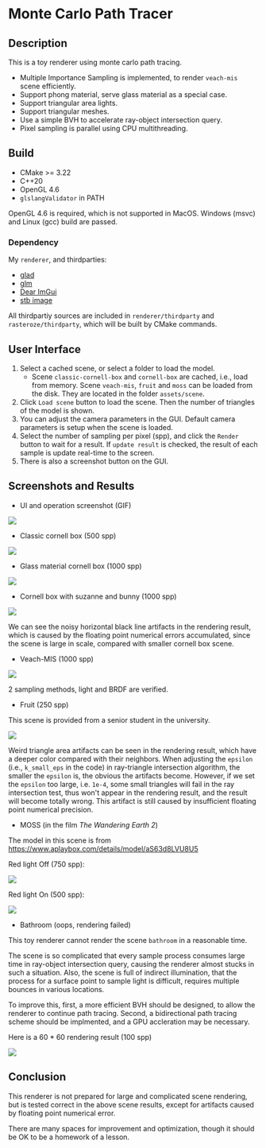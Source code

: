 # Monte Carlo Path Tracer

## Description

This is a toy renderer using monte carlo path tracing.

* Multiple Importance Sampling is implemented, to render `veach-mis` scene efficiently.
* Support phong material, serve glass material as a special case.
* Support triangular area lights.
* Support triangular meshes.
* Use a simple BVH to accelerate ray-object intersection query.
* Pixel sampling is parallel using CPU multithreading.

## Build

* CMake >= 3.22
* C++20
* OpenGL 4.6
* `glslangValidator` in PATH

OpenGL 4.6 is required, which is not supported in MacOS. Windows (msvc) and Linux (gcc) build are passed.

### Dependency

My `renderer`, and thirdparties:

* [glad](https://github.com/Dav1dde/glad)
* [glm](https://github.com/g-truc/glm)
* [Dear ImGui](https://github.com/ocornut/imgui)
* [stb image](https://github.com/nothings/stb)

All thirdpartiy sources are included in `renderer/thirdparty` and  `rasteroze/thirdparty`, which will be built by CMake commands.

## User Interface

1. Select a cached scene, or select a folder to load the model.
   * Scene `classic-cornell-box` and `cornell-box` are cached, i.e., load from memory. Scene `veach-mis`, `fruit` and `moss` can be loaded from the disk. They are located in the folder `assets/scene`.
2. Click `Load scene` button to load the scene. Then the number of triangles of the model is shown.
3. You can adjust the camera parameters in the GUI. Default camera parameters is setup when the scene is loaded.
4. Select the number of sampling per pixel (spp), and click the `Render` button to wait for a result. If `update result` is checked, the result of each sample is update real-time to the screen.
5. There is also a screenshot button on the GUI.

## Screenshots and Results

* UI and operation screenshot (GIF)

![](./pic/gui.gif)

* Classic cornell box (500 spp)

![](./pic/cornell-box-500spp.png)

* Glass material cornell box (1000 spp)

![](./pic/glass_cornell_box_1000spp.png)

* Cornell box with suzanne and bunny (1000 spp)

![](./pic/cornell-box-suzanne-bunny-1000spp.png)

We can see the noisy horizontal black line artifacts in the rendering result, which is caused by the floating point numerical errors accumulated, since the scene is large in scale, compared with smaller cornell box scene.

* Veach-MIS (1000 spp)

![](./pic/veach-mis-1000spp.png)

2 sampling methods, light and BRDF are verified.

* Fruit (250 spp)

This scene is provided from a senior student in the university.

![](./pic/fruit-250spp.png)

Weird triangle area artifacts can be seen in the rendering result, which have a deeper color compared with their neighbors. When adjusting the `epsilon` (i.e., `k_small_eps` in the code) in ray-triangle intersection algorithm, the smaller the `epsilon` is, the obvious the artifacts become. However, if we set the `epsilon` too large, i.e. `1e-4`, some small triangles will fail in the ray intersection test, thus won't appear in the rendering result, and the result will become totally wrong. This artifact is still caused by insufficient floating point numerical precision.

* MOSS (in the film *The Wandering Earth 2*)

The model in this scene is from https://www.aplaybox.com/details/model/aS63d8LVU8U5

Red light Off (750 spp):

![](./pic/550w-off-750spp.png)

Red light On (500 spp):

![](./pic/550w-on-1000spp.png)

* Bathroom (oops, rendering failed)

This toy renderer cannot render the scene `bathroom` in a reasonable time.

The scene is so complicated that every sample process consumes large time in ray-object intersection query, causing the renderer almost stucks in such a situation. Also, the scene is full of indirect illumination, that the process for a surface point to sample light is difficult, requires multiple bounces in various locations.

To improve this, first, a more efficient BVH should be designed, to allow the renderer to continue path tracing. Second, a bidirectional path tracing scheme should be implmented, and a GPU accleration may be necessary.

Here is a 60 * 60 rendering result (100 spp)

![](./pic/badroom-100spp.png)

## Conclusion

This renderer is not prepared for large and complicated scene rendering, but is tested correct in the above scene results, except for artifacts caused by floating point numerical error.

There are many spaces for improvement and optimization, though it should be OK to be a homework of a lesson.
